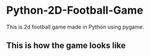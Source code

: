 # Python-2D-Football-Game
This is 2d football game made in Python using pygame.

## This is how the game looks like
![]()
